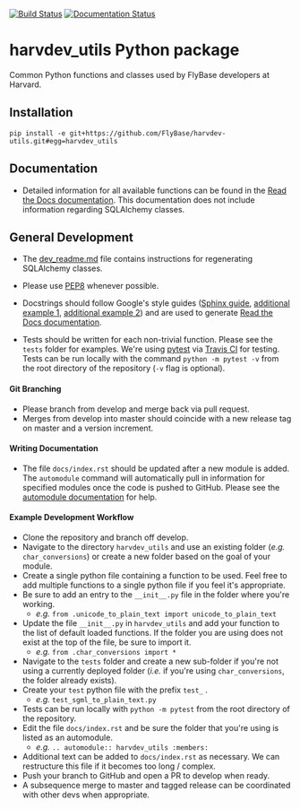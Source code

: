 [![Build Status](https://travis-ci.com/FlyBase/harvdev-utils.svg?branch=master)](https://travis-ci.com/FlyBase/harvdev-utils)
[![Documentation Status](https://readthedocs.org/projects/harvdev-utils/badge/?version=latest)](https://harvdev-utils.readthedocs.io/en/latest/?badge=latest)

# harvdev_utils Python package
Common Python functions and classes used by FlyBase developers at Harvard.

## Installation

`pip install -e git+https://github.com/FlyBase/harvdev-utils.git#egg=harvdev_utils`

## Documentation

- Detailed information for all available functions can be found in the [Read the Docs documentation](https://harvdev-utils.readthedocs.io/en/latest/?). This documentation does not include information regarding SQLAlchemy classes.

## General Development
- The [dev_readme.md](dev/dev_readme.md) file contains instructions for regenerating SQLAlchemy classes.

- Please use [PEP8](https://www.python.org/dev/peps/pep-0008/) whenever possible. 
- Docstrings should follow Google's style guides ([Sphinx guide](http://www.sphinx-doc.org/en/master/usage/extensions/napoleon.html#module-sphinx.ext.napoleon), [additional example 1](https://sphinxcontrib-napoleon.readthedocs.io/en/latest/example_google.html), [additional example 2](http://google.github.io/styleguide/pyguide.html#38-comments-and-docstrings)) and are used to generate [Read the Docs documentation](https://harvdev-utils.readthedocs.io/en/latest/?).
- Tests should be written for each non-trivial function. Please see the `tests` folder for examples. We're using [pytest](https://docs.pytest.org/en/latest/) via [Travis CI](https://travis-ci.com/FlyBase/harvdev_utils.svg?branch=master) for testing. Tests can be run locally with the command `python -m pytest -v` from the root directory of the repository (`-v` flag is optional). 

#### Git Branching

- Please branch from develop and merge back via pull request.
- Merges from develop into master should coincide with a new release tag on master and a version increment.

#### Writing Documentation

- The file `docs/index.rst` should be updated after a new module is added. The `automodule` command will automatically pull in information for specified modules once the code is pushed to GitHub. Please see the [automodule documentation](http://www.sphinx-doc.org/en/master/usage/extensions/autodoc.html#directive-automodule) for help.

#### Example Development Workflow

- Clone the repository and branch off develop.
- Navigate to the directory `harvdev_utils` and use an existing folder (_e.g._ `char_conversions`) or create a new folder based on the goal of your module.
- Create a single python file containing a function to be used. Feel free to add multiple functions to a single python file if you feel it's appropriate.
- Be sure to add an entry to the `__init__.py` file in the folder where you're working.
    - _e.g._ `from .unicode_to_plain_text import unicode_to_plain_text`
- Update the file `__init__.py` in `harvdev_utils` and add your function to the list of default loaded functions. If the folder you are using does not exist at the top of the file, be sure to import it. 
    - _e.g._ `from .char_conversions import *`
- Navigate to the `tests` folder and create a new sub-folder if you're not using a currently deployed folder (_i.e._ if you're using `char_conversions`, the folder already exists).
- Create your `test` python file with the prefix `test_` .
    - _e.g._ `test_sgml_to_plain_text.py`
- Tests can be run locally with `python -m pytest` from the root directory of the repository.
- Edit the file `docs/index.rst` and be sure the folder that you're using is listed as an automodule.
    - _e.g._ `.. automodule:: harvdev_utils :members:`
- Additional text can be added to `docs/index.rst` as necessary. We can restructure this file if it becomes too long / complex.
- Push your branch to GitHub and open a PR to develop when ready.
- A subsequence merge to master and tagged release can be coordinated with other devs when appropriate.
